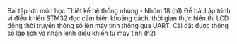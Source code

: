 Bài tập lớn môn học Thiết kế hệ thống nhúng - Nhóm 18 (h1)
Đề bài:Lập trình vi điều khiển STM32 đọc cảm biến khoảng cách, thời gian thực hiển thị LCD đồng thời truyền thông số lên máy tính thông qua UART. Cài đặt được thông số lập lịch và nhận lệnh điều khiển từ máy tính (h2)

